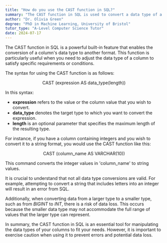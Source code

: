 ```yaml
---
title: "How do you use the CAST function in SQL?"
summary: "The CAST function in SQL is used to convert a data type of a column into another data type."
author: "Dr. Olivia Green"
degree: "PhD in Machine Learning, University of Bristol"
tutor_type: "A-Level Computer Science Tutor"
date: 2024-07-17
---
```


The CAST function in SQL is a powerful built-in feature that enables the conversion of a column's data type to another format. This function is particularly useful when you need to adjust the data type of a column to satisfy specific requirements or conditions.

The syntax for using the CAST function is as follows:

$$
\text{CAST (expression AS data\_type(length))}
$$

In this syntax:
- **expression** refers to the value or the column value that you wish to convert.
- **data\_type** denotes the target type to which you want to convert the expression.
- **length** is an optional parameter that specifies the maximum length of the resulting type.

For instance, if you have a column containing integers and you wish to convert it to a string format, you would use the CAST function like this:

$$
\text{CAST (column\_name AS VARCHAR(10))}
$$

This command converts the integer values in 'column_name' to string values.

It is crucial to understand that not all data type conversions are valid. For example, attempting to convert a string that includes letters into an integer will result in an error from SQL. 

Additionally, when converting data from a larger type to a smaller type, such as from $BIGINT$ to $INT$, there is a risk of data loss. This occurs because the smaller data type may not accommodate the full range of values that the larger type can represent.

In summary, the CAST function in SQL is an essential tool for manipulating the data types of your columns to fit your needs. However, it is important to exercise caution when using it to prevent errors and potential data loss.
    